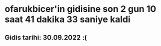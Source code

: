 # ofarukbicer'in gidisine son 2 gun 10 saat 41 dakika 33 saniye kaldi

## Gidis tarihi: 30.09.2022 :(